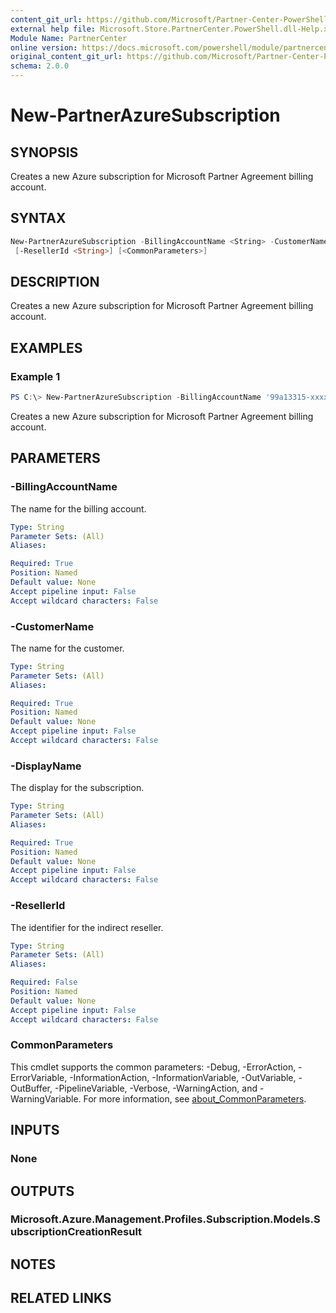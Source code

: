 ```yaml
---
content_git_url: https://github.com/Microsoft/Partner-Center-PowerShell/blob/master/docs/help/New-PartnerAzureSubscription.md
external help file: Microsoft.Store.PartnerCenter.PowerShell.dll-Help.xml
Module Name: PartnerCenter
online version: https://docs.microsoft.com/powershell/module/partnercenter/New-PartnerAzureSubscription
original_content_git_url: https://github.com/Microsoft/Partner-Center-PowerShell/blob/master/docs/help/New-PartnerAzureSubscription.md
schema: 2.0.0
---
```


# New-PartnerAzureSubscription

## SYNOPSIS
Creates a new Azure subscription for Microsoft Partner Agreement billing account.

## SYNTAX

```powershell
New-PartnerAzureSubscription -BillingAccountName <String> -CustomerName <String> -DisplayName <String>
 [-ResellerId <String>] [<CommonParameters>]
```

## DESCRIPTION
Creates a new Azure subscription for Microsoft Partner Agreement billing account.

## EXAMPLES

### Example 1
```powershell
PS C:\> New-PartnerAzureSubscription -BillingAccountName '99a13315-xxxx-xxxx-xxxx-xxxxxxxxxxxx:xxxxxxxx-xxxx-xxxx-xxxx-xxxxxxxxxxxx_xxxx-xx-xx' -CustomerName 'Contoso' -DisplayName 'Microsoft Azure'
```

Creates a new Azure subscription for Microsoft Partner Agreement billing account.

## PARAMETERS

### -BillingAccountName
The name for the billing account.

```yaml
Type: String
Parameter Sets: (All)
Aliases:

Required: True
Position: Named
Default value: None
Accept pipeline input: False
Accept wildcard characters: False
```

### -CustomerName
The name for the customer.

```yaml
Type: String
Parameter Sets: (All)
Aliases:

Required: True
Position: Named
Default value: None
Accept pipeline input: False
Accept wildcard characters: False
```

### -DisplayName
The display for the subscription.

```yaml
Type: String
Parameter Sets: (All)
Aliases:

Required: True
Position: Named
Default value: None
Accept pipeline input: False
Accept wildcard characters: False
```

### -ResellerId
The identifier for the indirect reseller.

```yaml
Type: String
Parameter Sets: (All)
Aliases:

Required: False
Position: Named
Default value: None
Accept pipeline input: False
Accept wildcard characters: False
```

### CommonParameters
This cmdlet supports the common parameters: -Debug, -ErrorAction, -ErrorVariable, -InformationAction, -InformationVariable, -OutVariable, -OutBuffer, -PipelineVariable, -Verbose, -WarningAction, and -WarningVariable. For more information, see [about_CommonParameters](http://go.microsoft.com/fwlink/?LinkID=113216).

## INPUTS

### None

## OUTPUTS

### Microsoft.Azure.Management.Profiles.Subscription.Models.SubscriptionCreationResult

## NOTES

## RELATED LINKS

